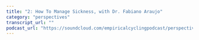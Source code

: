 ```yaml
---
title: "2: How To Manage Sickness, with Dr. Fabiano Araujo"
category: "perspectives"
transcript_url: ""
podcast_url: "https://soundcloud.com/empiricalcyclingpodcast/perspectives-2-how-to-manage-sickness-with-dr-fabiano-araujo"
---
```

